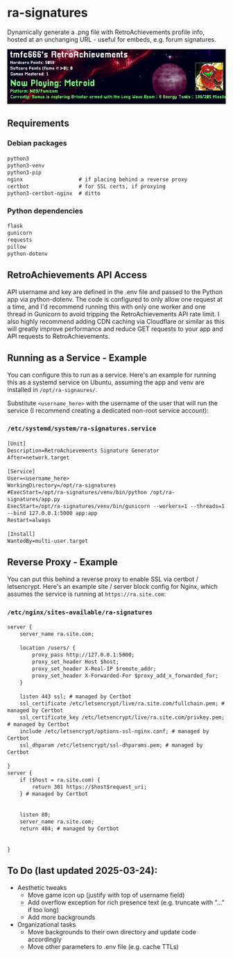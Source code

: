 # ra-signatures
Dynamically generate a .png file with RetroAchievements profile info, hosted at an unchanging URL - useful for embeds, e.g. forum signatures.

![example](https://github.com/tmfc666/ra-signatures/blob/main/example.png)

## Requirements

### Debian packages
```
python3
python3-venv
python3-pip
nginx                  # if placing behind a reverse proxy
certbot                # for SSL certs, if proxying
python3-certbot-nginx  # ditto

```
### Python dependencies
```
flask
gunicorn
requests
pillow
python-dotenv
```
## RetroAchievements API Access
API username and key are defined in the .env file and passed to the Python app via python-dotenv. The code is configured to only allow one request at a time, and I'd recommend running this with only one worker and one thread in Gunicorn to avoid tripping the RetroAchievements API rate limit. I also highly recommend adding CDN caching via Cloudflare or similar as this will greatly improve performance and reduce GET requests to your app and API requests to RetroAchievements.

## Running as a Service - Example
You can configure this to run as a service. Here's an example for running this as a systemd service on Ubuntu, assuming the app and venv are installed in `/opt/ra-signaures/`.

Substitute `<username_here>` with the username of the user that will run the service (I recommend creating a dedicated non-root service account):

### `/etc/systemd/system/ra-signatures.service`
```
[Unit]
Description=RetroAchievements Signature Generator
After=network.target

[Service]
User=<username_here>
WorkingDirectory=/opt/ra-signatures
#ExecStart=/opt/ra-signatures/venv/bin/python /opt/ra-signatures/app.py
ExecStart=/opt/ra-signatures/venv/bin/gunicorn --workers=1 --threads=1 --bind 127.0.0.1:5000 app:app
Restart=always

[Install]
WantedBy=multi-user.target
```

## Reverse Proxy - Example
You can put this behind a reverse proxy to enable SSL via certbot / letsencrypt. Here's an example site / server block config for Nginx, which assumes the service is running at `https://ra.site.com`:

### `/etc/nginx/sites-available/ra-signatures`
```
server {
    server_name ra.site.com;

    location /users/ {
        proxy_pass http://127.0.0.1:5000;
        proxy_set_header Host $host;
        proxy_set_header X-Real-IP $remote_addr;
        proxy_set_header X-Forwarded-For $proxy_add_x_forwarded_for;
    }

    listen 443 ssl; # managed by Certbot
    ssl_certificate /etc/letsencrypt/live/ra.site.com/fullchain.pem; # managed by Certbot
    ssl_certificate_key /etc/letsencrypt/live/ra.site.com/privkey.pem; # managed by Certbot
    include /etc/letsencrypt/options-ssl-nginx.conf; # managed by Certbot
    ssl_dhparam /etc/letsencrypt/ssl-dhparams.pem; # managed by Certbot

}
server {
    if ($host = ra.site.com) {
        return 301 https://$host$request_uri;
    } # managed by Certbot


    listen 80;
    server_name ra.site.com;
    return 404; # managed by Certbot


}
```

## To Do (last updated 2025-03-24):
- Aesthetic tweaks
  - Move game icon up (justify with top of username field)
  - Add overflow exception for rich presence text (e.g. truncate with "..." if too long)
  - Add more backgrounds
- Organizational tasks
  - Move backgrounds to their own directory and update code accordingly
  - Move other parameters to .env file (e.g. cache TTLs)
